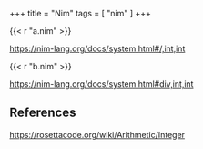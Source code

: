 +++
title = "Nim"
tags = [ "nim" ]
+++

{{< r "a.nim" >}}

<https://nim-lang.org/docs/system.html#/,int,int>

{{< r "b.nim" >}}

<https://nim-lang.org/docs/system.html#div,int,int>

## References

<https://rosettacode.org/wiki/Arithmetic/Integer>
